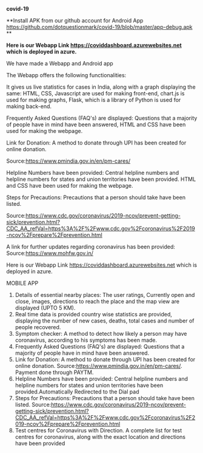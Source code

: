 **covid-19**

**Install APK from our github account for Android App https://github.com/dotquestionmark/covid-19/blob/master/app-debug.apk **

**Here is our Webapp Link https://coviddashboard.azurewebsites.net which is deployed in azure.**

We have made a Webapp and Android app

The Webapp offers the following functionalities:

It gives us live statistics for cases in India, along with a graph displaying the same: HTML, CSS, Javascript are used for making front-end, chart.js is used for making graphs, Flask, which is a library of Python is used for making back-end.

Frequently Asked Questions (FAQ's) are displayed: Questions that a majority of people have in mind have been answered, HTML and CSS have been used for making the webpage.

Link for Donation: A method to donate through UPI has been created for online donation.

Source:https://www.pmindia.gov.in/en/pm-cares/

Helpline Numbers have been provided: Central helpline numbers and helpline numbers for states and union territories have been provided. HTML and CSS have been used for making the webpage.

Steps for Precautions: Precautions that a person should take have been listed.

Source:https://www.cdc.gov/coronavirus/2019-ncov/prevent-getting-sick/prevention.html?CDC_AA_refVal=https%3A%2F%2Fwww.cdc.gov%2Fcoronavirus%2F2019-ncov%2Fprepare%2Fprevention.html

A link for further updates regarding coronavirus has been provided: Source:https://www.mohfw.gov.in/

 Here is our Webapp Link https://coviddashboard.azurewebsites.net which is deployed in azure.
 
 MOBILE APP
 
 1. Details of essential nearby places:
The user ratings, Currently open and close, images, directions to reach the place and the map view are displayed (UPTO 5 KM).
2. Real time data is provided
country wise statistics are provided, displaying the number of new cases, deaths, total cases and number of people recovered.
3. Symptom checker:
A method to detect how likely a person may have coronavirus, according to his symptoms has been made.
4. Frequently Asked Questions (FAQ's) are displayed:
Questions that a majority of people have in mind have been answered. 
5. Link for Donation: A method to donate through UPI has been created for online donation. Source:https://www.pmindia.gov.in/en/pm-cares/. Payment done through PAYTM.
6. Helpline Numbers have been provided: Central helpline numbers and helpline numbers for states and union territories have been provided.Automatically Redirected to the Dial pad
7. Steps for Precautions: Precautions that a person should take have been listed.
Source:https://www.cdc.gov/coronavirus/2019-ncov/prevent-getting-sick/prevention.html?CDC_AA_refVal=https%3A%2F%2Fwww.cdc.gov%2Fcoronavirus%2F2019-ncov%2Fprepare%2Fprevention.html
 8. Test centres for Coronavirus with Direction.
A complete list for test centres for coronavirus, along with the exact location and directions have been provided
 
